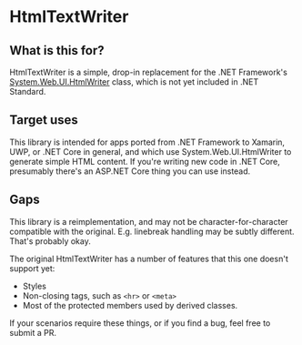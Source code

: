 # HtmlTextWriter

## What is this for?

HtmlTextWriter is a simple, drop-in replacement for the .NET Framework's [System.Web.UI.HtmlWriter](https://docs.microsoft.com/en-us/dotnet/api/system.web.ui.htmltextwriter?view=netframework-4.8) class, which is not yet included in .NET Standard.

## Target uses

This library is intended for apps ported from .NET Framework to Xamarin, UWP, or .NET Core in general, and which use System.Web.UI.HtmlWriter to generate simple HTML content. If you're writing new code in .NET Core, presumably there's an ASP.NET Core thing you can use instead.

## Gaps

This library is a reimplementation, and may not be character-for-character compatible with the original. E.g. linebreak handling may be subtly different. That's probably okay.

The original HtmlTextWriter has a number of features that this one doesn't support yet:

- Styles
- Non-closing tags, such as `<hr>` or `<meta>`
- Most of the protected members used by derived classes.

If your scenarios require these things, or if you find a bug, feel free to submit a PR.
